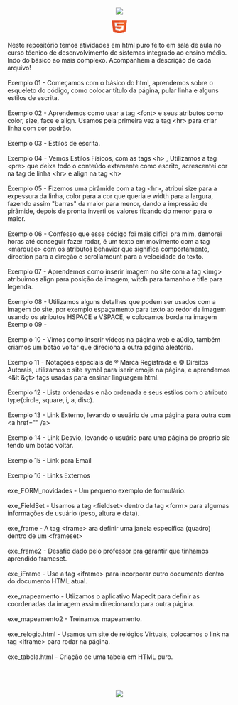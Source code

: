 <h1 align="center">
  <img src="https://readme-typing-svg.herokuapp.com/?font=Righteous&size=35&center=true&color=31F722&vCenter=true&width=500&height=70&duration=4000&lines=Aprendendo+html!;" /> <br>
  <img align="center" alt="CamilaTaube-HTML" height="30" width="40" src="https://raw.githubusercontent.com/devicons/devicon/master/icons/html5/html5-original.svg">
</h1> 

Neste repositório temos atividades em html puro feito em sala de aula no curso técnico de desenvolvimento de sistemas integrado ao ensino médio.
Indo do básico ao mais complexo. Acompanhem a descrição de cada arquivo! <br>
<br>
Exemplo 01 - Começamos com o básico do html, aprendemos sobre o esqueleto do código, como colocar título da página, pular linha e alguns estilos de escrita. <br>
<br>
Exemplo 02 - Aprendemos como usar a tag &lt;font&gt;  e seus atributos como color, size, face e align. Usamos pela primeira vez a tag &lt;hr&gt; para criar linha com cor padrão. <br>
<br>
Exemplo 03 - Estilos de escrita. <br>
<br>
Exemplo 04 - Vemos Estilos Físicos, com as tags &lt;h&gt; , Utilizamos a tag &lt;pre&gt;  que deixa todo o conteúdo extamente como escrito, acrescentei cor na tag de linha &lt;hr&gt; e align na tag &lt;h&gt; <br>
<br>
Exemplo 05 - Fizemos uma pirâmide com a tag &lt;hr&gt;, atribui size para a expessura da linha, color para a cor que queria e width para a largura, fazendo assim "barras" da maior para menor, dando a impressão de pirâmide, depois de pronta inverti os valores ficando do menor para o maior. <br>
<br>
Exemplo 06 - Confesso que esse código foi mais difícil pra mim, demorei horas até conseguir fazer rodar, é um texto em movimento com a tag &lt;marquee&gt;  com os atributos behavior que significa comportamento,
direction para a direção e scrollamount para a velocidade do texto. <br>
<br>
Exemplo 07 - Aprendemos como inserir imagem no site com a tag &lt;img&gt;  atribuimos align para posição da imagem, witdh para tamanho e title para legenda. <br>
<br>
Exemplo 08 - Utilizamos alguns detalhes que podem ser usados com a imagem do site, por exemplo espaçamento para texto ao redor da imagem usando os atributos HSPACE e VSPACE, e colocamos borda na imagem 
<br>
Exemplo 09 - <br>
<br>
Exemplo 10 - Vimos como inserir vídeos na página web e aúdio, também criamos um botão voltar que direciona a outra página aleatória. <br>
<br>
Exemplo 11 - Notações especiais de &reg; Marca Registrada e &copy; Direitos Autorais, utilizamos o site symbl para iserir emojis na página, e aprendemos <&lt &gt> tags usadas para ensinar linguagem html. <br>
<br>
Exemplo 12 - Lista ordenadas e não ordenada e seus estilos com o atributo type(circle, square, i, a, disc). <br>
<br>
Exemplo 13 - Link Externo, levando o usuário de uma página para outra com  &lt;a href="" /a&gt; <br>
<br>
Exemplo 14 - Link Desvio, levando o usuário para uma página do próprio sie tendo um botão voltar. <br>
<br>
Exemplo 15 - Link para Email <br>
<br>
Exemplo 16 - Links Externos <br>
<br>
exe_FORM_novidades - Um pequeno exemplo de formulário. <br>
<br>
exe_FieldSet - Usamos a tag &lt;fieldset&gt; dentro da tag &lt;form&gt; para algumas informações de usuário (peso, altura e data). <br>
<br>
exe_frame - A tag &lt;frame&gt; ara definir uma janela específica (quadro) dentro de um  &lt;frameset&gt; <br>
<br>
exe_frame2 - Desafio dado pelo professor pra garantir que tinhamos aprendido frameset. <br>
<br>
exe_iFrame - Use a tag  &lt;iframe&gt; para incorporar outro documento dentro do documento HTML atual. <br>
<br>
exe_mapeamento - Utiizamos o aplicativo Mapedit para definir as coordenadas da imagem assim direcionando para outra página. <br>
<br>
exe_mapeamento2 - Treinamos mapeamento. <br>
<br>
exe_relogio.html - Usamos um site de relógios Virtuais, colocamos o link na tag &lt;iframe&gt; para rodar na página. <br>
<br>
exe_tabela.html - Criação de uma tabela em HTML puro. <br>
<br>

<h1 align="center">
<img src="https://readme-typing-svg.herokuapp.com/?font=Righteous&size=35&center=true&color=31F722&vCenter=true&width=500&height=70&duration=4000&lines=Valeu!;" />
</h1>

